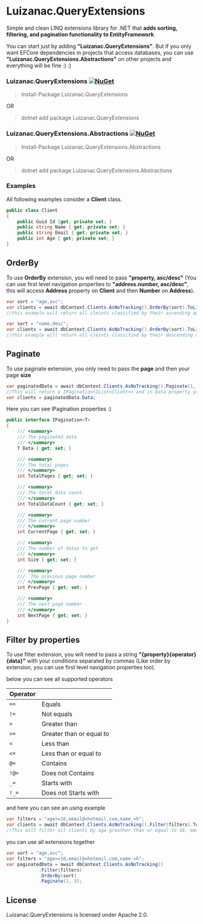 # Luizanac.QueryExtensions
Simple and clean LINQ extensions library for .NET that **adds sorting, filtering, and pagination functionality to EntityFramework**.

You can start just by adding **"Luizanac.QueryExtensions"**. But if you only want EFCore dependencies in projects that access databases, you can use **"Luizanac.QueryExtensions.Abstractions"** on other projects and everything will be fine :) :)

### Luizanac.QueryExtensions [![NuGet](https://img.shields.io/nuget/v/Luizanac.QueryExtensions.svg)](https://www.nuget.org/packages/Luizanac.QueryExtensions)

> Install-Package Luizanac.QueryExtensions

OR

> dotnet add package Luizanac.QueryExtensions

### Luizanac.QueryExtensions.Abstractions [![NuGet](https://img.shields.io/nuget/v/Luizanac.QueryExtensions.Abstractions.svg)](https://www.nuget.org/packages/Luizanac.QueryExtensions.Abstractions)

> Install-Package Luizanac.QueryExtensions.Abstractions

OR

> dotnet add package Luizanac.QueryExtensions.Abstractions

### Examples

All following examples consider a **Client** class.

```C#
public class Client
{
    public Guid Id {get; private set; }
    public string Name { get; private set; }
    public string Email { get; private set; }
    public int Age { get; private set; }
}
```

## OrderBy

To use **OrderBy** extension, you will need to pass **"property, asc/desc"** (You can use first level navigation properties to **"address.number, asc/desc"**, this will access **Address** property on **Client** and then **Number** on **Address**).

```C#
var sort = "age,asc";
var clients = await dbContext.Clients.AsNoTracking().OrderBy(sort).ToListAsync();
//this example will return all cleints classified by their ascending age
```
```C#
var sort = "name,desc";
var clients = await dbContext.Clients.AsNoTracking().OrderBy(sort).ToListAsync();
//this example will return all cleints classified by their descending name
```

## Paginate

To use paginate extension, you only need to pass the **page** and then your page **size**

```C#
var paginatedData = await dbContext.Clients.AsNoTracking().Paginate(1, 3);
//This will return a IPagination<IList<Client>> and in Data property you can access your list of objects.
var clients = paginatedData.Data;
```
Here you can see IPagination properties :)

```C#
public interface IPagination<T>
{
    /// <summary>
    /// The paginated data
    /// </summary>    
    T Data { get; set; }

    /// <summary>
    /// The total pages
    /// </summary>
    int TotalPages { get; set; }

    /// <summary>
    /// The total data count
    /// </summary>
    int TotalDataCount { get; set; }

    /// <summary>
    /// The current page number
    /// </summary>
    int CurrentPage { get; set; }

    /// <summary>
    /// The number of datas to get
    /// </summary>
    int Size { get; set; }

    /// <summary>
    ///  The previous page number
    /// </summary>
    int PrevPage { get; set; }

    /// <summary>
    /// The next page number
    /// </summary>
    int NextPage { get; set; }
}
```

## Filter by properties

To use filter extension, you will need to pass a string **"{property}{operator}{data}"** with your conditions separated by commas (Like order by extension, you can use first level navigation properties too).

below you can see all supported operators

| Operator   |                          |
|------------|--------------------------|
| `==`       | Equals                   |
| `!=`       | Not equals               |
| `>`        | Greater than             |
| `>=`       | Greater than or equal to |
| `<`        | Less than                |
| `<=`       | Less than or equal to    |
| `@=`       | Contains                 |
| `!@=`      | Does not Contains        |
| `_=`       | Starts with              |
| `!_=`      | Does not Starts with     |

and here you can see an using example

```C#
var filters = "age>=16,email@=hotmail.com,name_=h";
var clients = await dbContext.Clients.AsNoTracking().Filter(filters).ToListAsync();
//This will filter all clients by age greather than or equal to 16, email contains hotmail.com and name starts with h.
```

you can use all extensions together

```C#
var sort = "age,asc";
var filters = "age>=16,email@=hotmail.com,name_=h";
var paginatedData = await dbContext.Clients.AsNoTracking()
            .Filter(filters)
            .OrderBy(sort)
            .Paginate(1, 3);
```

## License
Luizanac.QueryExtensions is licensed under Apache 2.0.
